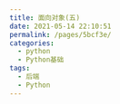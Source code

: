 ```yaml
---
title: 面向对象(五)
date: 2021-05-14 22:10:51
permalink: /pages/5bcf3e/
categories:
  - python
  - Python基础
tags:
  - 后端
  - Python
---
```

